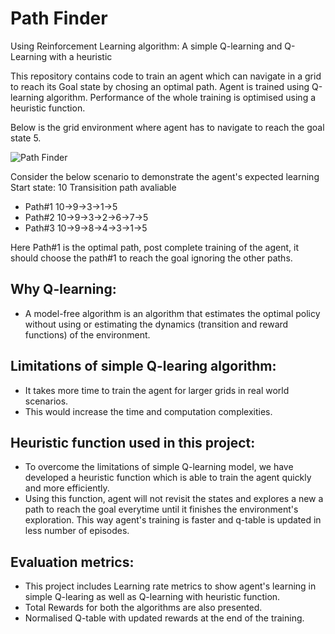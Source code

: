 # Path Finder 
Using Reinforcement Learning algorithm: A simple Q-learning and Q-Learning with a heuristic

This repository contains code to train an agent which can navigate in a grid to reach its Goal state by chosing an optimal path. Agent is trained using Q-learning algorithm. Performance of the whole training is optimised using a heuristic function.

Below is the grid environment where agent has to navigate to reach the goal state 5.


![Path Finder](https://user-images.githubusercontent.com/26816532/145638233-fc396cb5-3f89-43fa-89a8-3c6f7628016f.png)

Consider the below scenario to demonstrate the agent's expected learning
Start state: 10
Transisition path avaliable
  - Path#1 10->9->3->1->5
  - Path#2 10->9->3->2->6->7->5
  - Path#3 10->9->8->4->3->1->5
  
Here Path#1 is the optimal path, post complete training of the agent, it should choose the path#1 to reach the goal ignoring the other paths.

## Why Q-learning:
  - A model-free algorithm is an algorithm that estimates the optimal policy without using or estimating the dynamics (transition and reward functions) of the environment.

## Limitations of simple Q-learing algorithm:
  - It takes more time to train the agent for larger grids in real world scenarios.
  - This would increase the time and computation complexities.

## Heuristic function used in this project:
 - To overcome the limitations of simple Q-learning model, we have developed a heuristic function which is able to train the agent quickly and more efficiently.
 - Using this function, agent will not revisit the states and explores a new a path to reach the goal everytime until it finishes the environment's exploration. This way agent's training is faster and q-table is updated in less number of episodes.

## Evaluation metrics:
  - This project includes Learning rate metrics to show agent's learning in simple Q-learing as well as Q-learning with heuristic function.
  - Total Rewards for both the algorithms are also presented.
  - Normalised Q-table with updated rewards at the end of the training.
